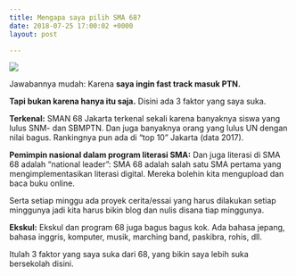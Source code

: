 ```yaml
---
title: Mengapa saya pilih SMA 68?
date: 2018-07-25 17:00:02 +0000
layout: post

---
```

![](/uploads/fb_img_360_15302419448815290209256895418092\[1\].jpeg)

Jawabannya mudah: Karena **saya ingin fast track masuk PTN.**

**Tapi bukan karena hanya itu saja.** Disini ada 3 faktor yang saya suka.

**Terkenal:** SMAN 68 Jakarta terkenal sekali karena banyaknya siswa yang lulus SNM- dan SBMPTN. Dan juga banyaknya orang yang lulus UN dengan nilai bagus. Rankingnya pun ada di “top 10” Jakarta (data 2017).

**Pemimpin nasional dalam program literasi SMA:** Dan juga literasi di SMA 68 adalah “national leader”: SMA 68 adalah salah satu SMA pertama yang mengimplementasikan literasi digital. Mereka bolehin kita mengupload dan baca buku online.

Serta setiap minggu ada proyek cerita/essai yang harus dilakukan setiap minggunya jadi kita harus bikin blog dan nulis disana tiap minggunya.

**Ekskul:** Ekskul dan program 68 juga bagus bagus kok. Ada bahasa jepang, bahasa inggris, komputer, musik, marching band, paskibra, rohis, dll.

Itulah 3 faktor yang saya suka dari 68, yang bikin saya lebih suka bersekolah disini.